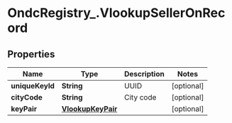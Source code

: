 # OndcRegistry_.VlookupSellerOnRecord

## Properties
Name | Type | Description | Notes
------------ | ------------- | ------------- | -------------
**uniqueKeyId** | **String** | UUID | [optional] 
**cityCode** | **String** | City code | [optional] 
**keyPair** | [**VlookupKeyPair**](VlookupKeyPair.md) |  | [optional] 
